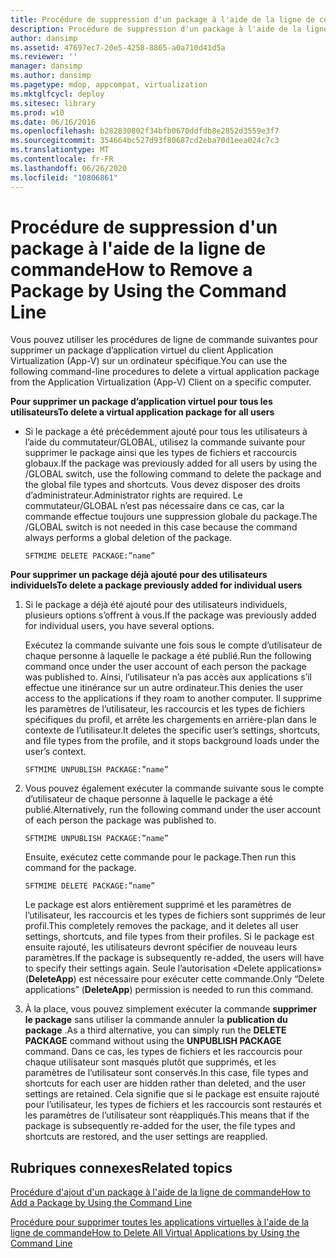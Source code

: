 ```yaml
---
title: Procédure de suppression d'un package à l'aide de la ligne de commande
description: Procédure de suppression d'un package à l'aide de la ligne de commande
author: dansimp
ms.assetid: 47697ec7-20e5-4258-8865-a0a710d41d5a
ms.reviewer: ''
manager: dansimp
ms.author: dansimp
ms.pagetype: mdop, appcompat, virtualization
ms.mktglfcycl: deploy
ms.sitesec: library
ms.prod: w10
ms.date: 06/16/2016
ms.openlocfilehash: b282830802f34bfb0670ddfdb8e2852d3559e3f7
ms.sourcegitcommit: 354664bc527d93f80687cd2eba70d1eea024c7c3
ms.translationtype: MT
ms.contentlocale: fr-FR
ms.lasthandoff: 06/26/2020
ms.locfileid: "10806861"
---
```

# <span data-ttu-id="28bd8-103">Procédure de suppression d'un package à l'aide de la ligne de commande</span><span class="sxs-lookup"><span data-stu-id="28bd8-103">How to Remove a Package by Using the Command Line</span></span>


<span data-ttu-id="28bd8-104">Vous pouvez utiliser les procédures de ligne de commande suivantes pour supprimer un package d’application virtuel du client Application Virtualization (App-V) sur un ordinateur spécifique.</span><span class="sxs-lookup"><span data-stu-id="28bd8-104">You can use the following command-line procedures to delete a virtual application package from the Application Virtualization (App-V) Client on a specific computer.</span></span>

**<span data-ttu-id="28bd8-105">Pour supprimer un package d’application virtuel pour tous les utilisateurs</span><span class="sxs-lookup"><span data-stu-id="28bd8-105">To delete a virtual application package for all users</span></span>**

-   <span data-ttu-id="28bd8-106">Si le package a été précédemment ajouté pour tous les utilisateurs à l’aide du commutateur/GLOBAL, utilisez la commande suivante pour supprimer le package ainsi que les types de fichiers et raccourcis globaux.</span><span class="sxs-lookup"><span data-stu-id="28bd8-106">If the package was previously added for all users by using the /GLOBAL switch, use the following command to delete the package and the global file types and shortcuts.</span></span> <span data-ttu-id="28bd8-107">Vous devez disposer des droits d’administrateur.</span><span class="sxs-lookup"><span data-stu-id="28bd8-107">Administrator rights are required.</span></span> <span data-ttu-id="28bd8-108">Le commutateur/GLOBAL n’est pas nécessaire dans ce cas, car la commande effectue toujours une suppression globale du package.</span><span class="sxs-lookup"><span data-stu-id="28bd8-108">The /GLOBAL switch is not needed in this case because the command always performs a global deletion of the package.</span></span>

    `SFTMIME DELETE PACKAGE:”name”`

**<span data-ttu-id="28bd8-109">Pour supprimer un package déjà ajouté pour des utilisateurs individuels</span><span class="sxs-lookup"><span data-stu-id="28bd8-109">To delete a package previously added for individual users</span></span>**

1.  <span data-ttu-id="28bd8-110">Si le package a déjà été ajouté pour des utilisateurs individuels, plusieurs options s’offrent à vous.</span><span class="sxs-lookup"><span data-stu-id="28bd8-110">If the package was previously added for individual users, you have several options.</span></span>

    <span data-ttu-id="28bd8-111">Exécutez la commande suivante une fois sous le compte d’utilisateur de chaque personne à laquelle le package a été publié.</span><span class="sxs-lookup"><span data-stu-id="28bd8-111">Run the following command once under the user account of each person the package was published to.</span></span> <span data-ttu-id="28bd8-112">Ainsi, l’utilisateur n’a pas accès aux applications s’il effectue une itinérance sur un autre ordinateur.</span><span class="sxs-lookup"><span data-stu-id="28bd8-112">This denies the user access to the applications if they roam to another computer.</span></span> <span data-ttu-id="28bd8-113">Il supprime les paramètres de l’utilisateur, les raccourcis et les types de fichiers spécifiques du profil, et arrête les chargements en arrière-plan dans le contexte de l’utilisateur.</span><span class="sxs-lookup"><span data-stu-id="28bd8-113">It deletes the specific user’s settings, shortcuts, and file types from the profile, and it stops background loads under the user’s context.</span></span>

    `SFTMIME UNPUBLISH PACKAGE:”name”`

2.  <span data-ttu-id="28bd8-114">Vous pouvez également exécuter la commande suivante sous le compte d’utilisateur de chaque personne à laquelle le package a été publié.</span><span class="sxs-lookup"><span data-stu-id="28bd8-114">Alternatively, run the following command under the user account of each person the package was published to.</span></span>

    `SFTMIME UNPUBLISH PACKAGE:”name”`

    <span data-ttu-id="28bd8-115">Ensuite, exécutez cette commande pour le package.</span><span class="sxs-lookup"><span data-stu-id="28bd8-115">Then run this command for the package.</span></span>

    `SFTMIME DELETE PACKAGE:”name”`

    <span data-ttu-id="28bd8-116">Le package est alors entièrement supprimé et les paramètres de l’utilisateur, les raccourcis et les types de fichiers sont supprimés de leur profil.</span><span class="sxs-lookup"><span data-stu-id="28bd8-116">This completely removes the package, and it deletes all user settings, shortcuts, and file types from their profiles.</span></span> <span data-ttu-id="28bd8-117">Si le package est ensuite rajouté, les utilisateurs devront spécifier de nouveau leurs paramètres.</span><span class="sxs-lookup"><span data-stu-id="28bd8-117">If the package is subsequently re-added, the users will have to specify their settings again.</span></span> <span data-ttu-id="28bd8-118">Seule l’autorisation «Delete applications» (**DeleteApp**) est nécessaire pour exécuter cette commande.</span><span class="sxs-lookup"><span data-stu-id="28bd8-118">Only “Delete applications” (**DeleteApp**) permission is needed to run this command.</span></span>

3.  <span data-ttu-id="28bd8-119">À la place, vous pouvez simplement exécuter la commande **supprimer le package** sans utiliser la commande annuler la **publication du package** .</span><span class="sxs-lookup"><span data-stu-id="28bd8-119">As a third alternative, you can simply run the **DELETE PACKAGE** command without using the **UNPUBLISH PACKAGE** command.</span></span> <span data-ttu-id="28bd8-120">Dans ce cas, les types de fichiers et les raccourcis pour chaque utilisateur sont masqués plutôt que supprimés, et les paramètres de l’utilisateur sont conservés.</span><span class="sxs-lookup"><span data-stu-id="28bd8-120">In this case, file types and shortcuts for each user are hidden rather than deleted, and the user settings are retained.</span></span> <span data-ttu-id="28bd8-121">Cela signifie que si le package est ensuite rajouté pour l’utilisateur, les types de fichiers et les raccourcis sont restaurés et les paramètres de l’utilisateur sont réappliqués.</span><span class="sxs-lookup"><span data-stu-id="28bd8-121">This means that if the package is subsequently re-added for the user, the file types and shortcuts are restored, and the user settings are reapplied.</span></span>

## <span data-ttu-id="28bd8-122">Rubriques connexes</span><span class="sxs-lookup"><span data-stu-id="28bd8-122">Related topics</span></span>


[<span data-ttu-id="28bd8-123">Procédure d'ajout d'un package à l'aide de la ligne de commande</span><span class="sxs-lookup"><span data-stu-id="28bd8-123">How to Add a Package by Using the Command Line</span></span>](how-to-add-a-package-by-using-the-command-line.md)

[<span data-ttu-id="28bd8-124">Procédure pour supprimer toutes les applications virtuelles à l'aide de la ligne de commande</span><span class="sxs-lookup"><span data-stu-id="28bd8-124">How to Delete All Virtual Applications by Using the Command Line</span></span>](how-to-delete-all-virtual-applications-by-using-the-command-line.md)

 

 





